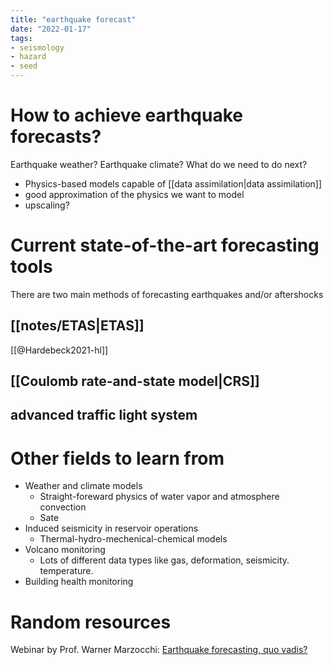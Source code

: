 ```yaml
---
title: "earthquake forecast"
date: "2022-01-17"
tags:
- seismology
- hazard
- seed
---
```


# How to achieve earthquake forecasts?
Earthquake weather? Earthquake climate? What do we need to do next?
- Physics-based models capable of [[data assimilation|data assimilation]]
- good approximation of the physics we want to model
- upscaling?

# Current state-of-the-art forecasting tools
There are two main methods of forecasting earthquakes and/or aftershocks
## [[notes/ETAS|ETAS]]
[[@Hardebeck2021-hl]] 

## [[Coulomb rate-and-state model|CRS]]
## advanced traffic light system

# Other fields to learn from
- Weather and climate models
    - Straight-foreward physics of water vapor and atmosphere convection
    - Sate 
- Induced seismicity in reservoir operations
    - Thermal-hydro-mechenical-chemical models
- Volcano monitoring
    - Lots of different data types like gas, deformation, seismicity. temperature. 
- Building health monitoring

# Random resources
Webinar by Prof. Warner Marzocchi: [Earthquake forecasting, quo vadis?](https://www.youtube.com/watch?v=XZxTQqRlW54)